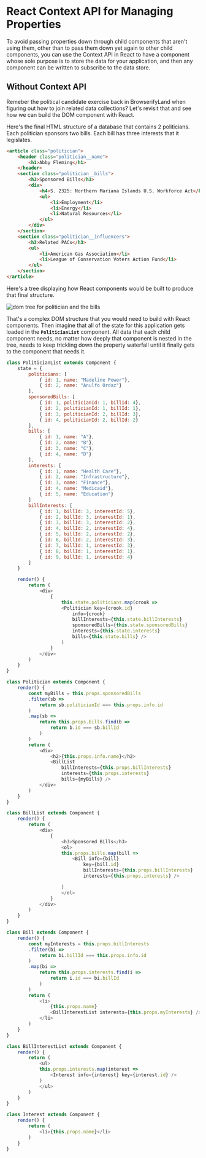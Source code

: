 # React Context API for Managing Properties

To avoid passing properties down through child components that aren't using them, other than to pass them down yet again to other child components, you can use the Context API in React to have a component whose sole purpose is to store the data for your application, and then any component can be written to subscribe to the data store.

## Without Context API

Remeber the political candidate exercise back in BrowserifyLand when figuring out how to join related data collections? Let's revisit that and see how we can build the DOM component with React.

Here's the final HTML structure of a database that contains 2 politicians. Each politician sponsors two bills. Each bill has three interests that it legislates.

```html
<article class="politician">
    <header class="politician__name">
        <h1>Abby Fleming</h1>
    </header>
    <section class="politician__bills">
        <h3>Sponsored Bills</h3>
        <div>
            <h4>S. 2325: Northern Mariana Islands U.S. Workforce Act</h4>
            <ul>
                <li>Employment</li>
                <li>Energy</li>
                <li>Natural Resources</li>
            </ul>
        </div>
    </section>
    <section class="politician__influencers">
        <h3>Related PACs</h3>
        <ul>
            <li>American Gas Association</li>
            <li>League of Conservation Voters Action Fund</li>
        </ul>
    </section>
</article>
````

Here's a tree displaying how React components would be built to produce that final structure.

![dom tree for politician and the bills](./images/honest-abe-dom-tree.png)

That's a complex DOM structure that you would need to build with React components. Then imagine that all of the state for this application gets loaded in the **`PoliticianList`** component. All data that each child component needs, no matter how deeply that component is nested in the tree, needs to keep trickling down the property waterfall until it finally gets to the component that needs it.

```js
class PoliticianList extends Component {
    state = {
        politicians: [
            { id: 1, name: "Madeline Power"},
            { id: 2, name: "Anulfo Ordaz"}
        ],
        sponsoredBills: [
            { id: 1, politicianId: 1, billId: 4},
            { id: 2, politicianId: 1, billId: 1},
            { id: 3, politicianId: 2, billId: 3},
            { id: 4, politicianId: 2, billId: 2}
        ],
        bills: [
            { id: 1, name: "A"},
            { id: 2, name: "B"},
            { id: 3, name: "C"},
            { id: 4, name: "D"}
        ],
        interests: [
            { id: 1, name: "Health Care"},
            { id: 2, name: "Infrastructure"},
            { id: 3, name: "Finance"},
            { id: 4, name: "Medicaid"},
            { id: 5, name: "Education"}
        ]
        billInterests: [
            { id: 1, billId: 3, interestId: 5},
            { id: 2, billId: 3, interestId: 1},
            { id: 3, billId: 3, interestId: 2},
            { id: 4, billId: 2, interestId: 4},
            { id: 5, billId: 2, interestId: 2},
            { id: 6, billId: 2, interestId: 3},
            { id: 7, billId: 1, interestId: 3},
            { id: 8, billId: 1, interestId: 1},
            { id: 9, billId: 1, interestId: 4}
        ]
    }

    render() {
        return (
            <div>
                {
                    this.state.politicians.map(crook =>
                    <Politician key={crook.id}
                        info={crook}
                        billInterests={this.state.billInterests}
                        sponsoredBills={this.state.sponsoredBills}
                        interests={this.state.interests}
                        bills={this.state.bills} />
                    )
                }
            </div>
        )
    }
}

class Politician extends Component {
    render() {
        const myBills = this.props.sponsoredBills
        .filter(sb =>
            return sb.politicianId === this.props.info.id
        )
        .map(sb =>
            return this.props.bills.find(b =>
                return b.id === sb.billId
            )
        )
        return (
            <div>
                <h2>{this.props.info.name}</h2>
                <BillList
                    billInterests={this.props.billInterests}
                    interests={this.props.interests}
                    bills={myBills} />
            </div>
        )
    }
}

class BillList extends Component {
    render() {
        return (
            <div>
                {
                    <h3>Sponsored Bills</h3>
                    <ol>
                    this.props.bills.map(bill =>
                        <Bill info={bill}
                            key={bill.id}
                            billInterests={this.props.billInterests}
                            interests={this.props.interests} />

                    )
                    </ol>
                }
            </div>
        )
    }
}

class Bill extends Component {
    render() {
        const myInterests = this.props.billInterests
        .filter(bi =>
            return bi.billId === this.props.info.id
        )
        .map(bi =>
            return this.props.interests.find(i =>
                return i.id === bi.billId
            )
        )
        return (
            <li>
                {this.props.name}
                <BillInterestList interests={this.props.myInterests} />
            </li>
        )
    }
}

class BillInterestList extends Component {
    render() {
        return (
            <ul>
            this.props.interests.map(interest =>
                <Interest info={interest} key={interest.id} />
            )
            </ul>
        )
    }
}

class Interest extends Component {
    render() {
        return (
            <li>{this.props.name}</li>
        )
    }
}
```
